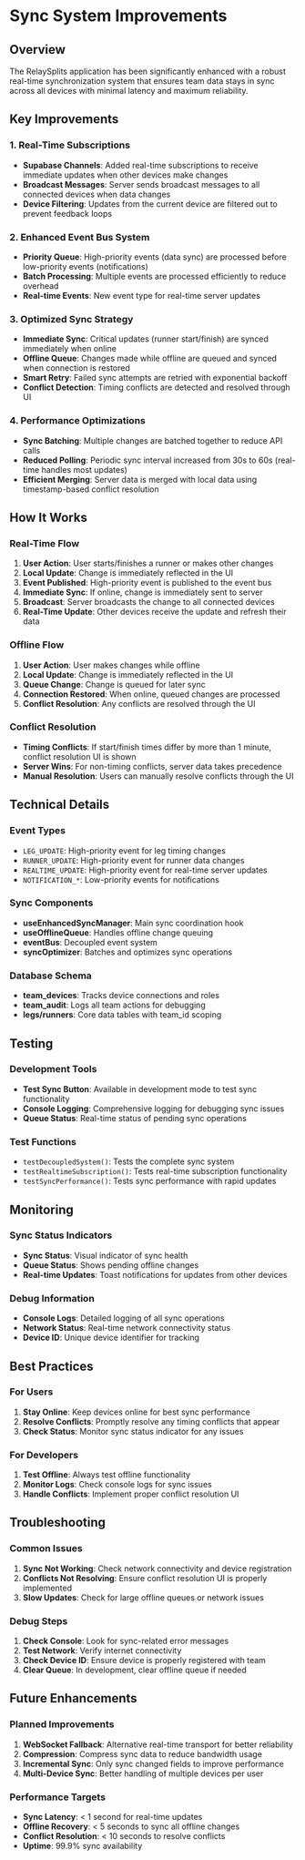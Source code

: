 # Sync System Improvements

## Overview

The RelaySplits application has been significantly enhanced with a robust real-time synchronization system that ensures team data stays in sync across all devices with minimal latency and maximum reliability.

## Key Improvements

### 1. Real-Time Subscriptions
- **Supabase Channels**: Added real-time subscriptions to receive immediate updates when other devices make changes
- **Broadcast Messages**: Server sends broadcast messages to all connected devices when data changes
- **Device Filtering**: Updates from the current device are filtered out to prevent feedback loops

### 2. Enhanced Event Bus System
- **Priority Queue**: High-priority events (data sync) are processed before low-priority events (notifications)
- **Batch Processing**: Multiple events are processed efficiently to reduce overhead
- **Real-time Events**: New event type for real-time server updates

### 3. Optimized Sync Strategy
- **Immediate Sync**: Critical updates (runner start/finish) are synced immediately when online
- **Offline Queue**: Changes made while offline are queued and synced when connection is restored
- **Smart Retry**: Failed sync attempts are retried with exponential backoff
- **Conflict Detection**: Timing conflicts are detected and resolved through UI

### 4. Performance Optimizations
- **Sync Batching**: Multiple changes are batched together to reduce API calls
- **Reduced Polling**: Periodic sync interval increased from 30s to 60s (real-time handles most updates)
- **Efficient Merging**: Server data is merged with local data using timestamp-based conflict resolution

## How It Works

### Real-Time Flow
1. **User Action**: User starts/finishes a runner or makes other changes
2. **Local Update**: Change is immediately reflected in the UI
3. **Event Published**: High-priority event is published to the event bus
4. **Immediate Sync**: If online, change is immediately sent to server
5. **Broadcast**: Server broadcasts the change to all connected devices
6. **Real-Time Update**: Other devices receive the update and refresh their data

### Offline Flow
1. **User Action**: User makes changes while offline
2. **Local Update**: Change is immediately reflected in the UI
3. **Queue Change**: Change is queued for later sync
4. **Connection Restored**: When online, queued changes are processed
5. **Conflict Resolution**: Any conflicts are resolved through the UI

### Conflict Resolution
- **Timing Conflicts**: If start/finish times differ by more than 1 minute, conflict resolution UI is shown
- **Server Wins**: For non-timing conflicts, server data takes precedence
- **Manual Resolution**: Users can manually resolve conflicts through the UI

## Technical Details

### Event Types
- `LEG_UPDATE`: High-priority event for leg timing changes
- `RUNNER_UPDATE`: High-priority event for runner data changes
- `REALTIME_UPDATE`: High-priority event for real-time server updates
- `NOTIFICATION_*`: Low-priority events for notifications

### Sync Components
- **useEnhancedSyncManager**: Main sync coordination hook
- **useOfflineQueue**: Handles offline change queuing
- **eventBus**: Decoupled event system
- **syncOptimizer**: Batches and optimizes sync operations

### Database Schema
- **team_devices**: Tracks device connections and roles
- **team_audit**: Logs all team actions for debugging
- **legs/runners**: Core data tables with team_id scoping

## Testing

### Development Tools
- **Test Sync Button**: Available in development mode to test sync functionality
- **Console Logging**: Comprehensive logging for debugging sync issues
- **Queue Status**: Real-time status of pending sync operations

### Test Functions
- `testDecoupledSystem()`: Tests the complete sync system
- `testRealtimeSubscription()`: Tests real-time subscription functionality
- `testSyncPerformance()`: Tests sync performance with rapid updates

## Monitoring

### Sync Status Indicators
- **Sync Status**: Visual indicator of sync health
- **Queue Status**: Shows pending offline changes
- **Real-time Updates**: Toast notifications for updates from other devices

### Debug Information
- **Console Logs**: Detailed logging of all sync operations
- **Network Status**: Real-time network connectivity status
- **Device ID**: Unique device identifier for tracking

## Best Practices

### For Users
1. **Stay Online**: Keep devices online for best sync performance
2. **Resolve Conflicts**: Promptly resolve any timing conflicts that appear
3. **Check Status**: Monitor sync status indicator for any issues

### For Developers
1. **Test Offline**: Always test offline functionality
2. **Monitor Logs**: Check console logs for sync issues
3. **Handle Conflicts**: Implement proper conflict resolution UI

## Troubleshooting

### Common Issues
1. **Sync Not Working**: Check network connectivity and device registration
2. **Conflicts Not Resolving**: Ensure conflict resolution UI is properly implemented
3. **Slow Updates**: Check for large offline queues or network issues

### Debug Steps
1. **Check Console**: Look for sync-related error messages
2. **Test Network**: Verify internet connectivity
3. **Check Device ID**: Ensure device is properly registered with team
4. **Clear Queue**: In development, clear offline queue if needed

## Future Enhancements

### Planned Improvements
1. **WebSocket Fallback**: Alternative real-time transport for better reliability
2. **Compression**: Compress sync data to reduce bandwidth usage
3. **Incremental Sync**: Only sync changed fields to improve performance
4. **Multi-Device Sync**: Better handling of multiple devices per user

### Performance Targets
- **Sync Latency**: < 1 second for real-time updates
- **Offline Recovery**: < 5 seconds to sync all offline changes
- **Conflict Resolution**: < 10 seconds to resolve conflicts
- **Uptime**: 99.9% sync availability
